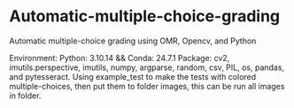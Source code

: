 # Automatic-multiple-choice-grading
Automatic multiple-choice grading using OMR, Opencv, and Python




Environment: Python: 3.10.14 && Conda: 24.7.1
Package: cv2, imutils.perspective, imutils, numpy, argparse, random, csv, PIL, os, pandas, and pytesseract.
Using example_test to make the tests with colored multiple-choices, then put them to folder images, this can be run all images in folder.
